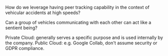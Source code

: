 How do we leverage having peer tracking capability in the context of vehicular accidents at high speeds?

Can a group of vehicles communicating with each other can act like a sentient being?

Private Cloud: generally serves a specific purpose and is used internally by the company.
Public Cloud: e.g. Google Collab, don't assume security or GDPR compliance.
